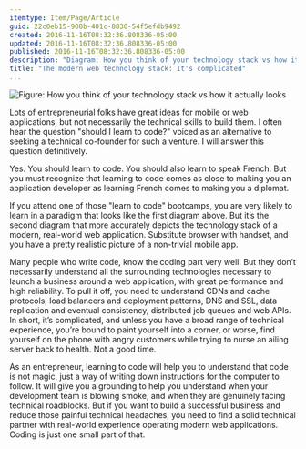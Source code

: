```yaml
---
itemtype: Item/Page/Article
guid: 22c0eb15-908b-401c-8830-54f5efdb9492
created: 2016-11-16T08:32:36.808336-05:00
updated: 2016-11-16T08:32:36.808336-05:00
published: 2016-11-16T08:32:36.808336-05:00
description: "Diagram: How you think of your technology stack vs how it actually looks."
title: "The modern web technology stack: It's complicated"
...
```


![Figure: How you think of your technology stack vs how it actually looks](/web-development/web-stack-its-complicated.svg)

Lots of entrepreneurial folks have great ideas for mobile or web applications,
but not necessarily the technical skills to build them. I often hear the
question "should I learn to code?" voiced as an alternative to seeking a
technical co-founder for such a venture. I will answer this question
definitively.

Yes. You should learn to code. You should also learn to speak French. But you
must recognize that learning to code comes as close to making you an application
developer as learning French comes to making you a diplomat.

If you attend one of those "learn to code" bootcamps, you are very likely to
learn in a paradigm that looks like the first diagram above. But it’s the second
diagram that more accurately depicts the technology stack of a modern,
real-world web application. Substitute browser with handset, and you have a
pretty realistic picture of a non-trivial mobile app.

Many people who write code, know the coding part very well. But they don’t
necessarily understand all the surrounding technologies necessary to launch a
business around a web application, with great performance and high reliability.
To pull it off, you need to understand CDNs and cache protocols, load balancers
and deployment patterns, DNS and SSL, data replication and eventual consistency,
distributed job queues and web APIs. In short, it’s complicated, and unless you
have a broad range of technical experience, you’re bound to paint yourself into
a corner, or worse, find yourself on the phone with angry customers while trying
to nurse an ailing server back to health. Not a good time.

As an entrepreneur, learning to code will help you to understand that code is
not magic, just a way of writing down instructions for the computer to follow.
It will give you a grounding to help you understand when your development team
is blowing smoke, and when they are genuinely facing technical roadblocks. But
if you want to build a successful business and reduce those painful technical
headaches, you need to find a solid technical partner with real-world
experience operating modern web applications. Coding is just one small part
of that.

